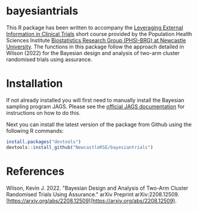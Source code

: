 # bayesiantrials
This R package has been written to accompany the [Leveraging External Information in Clinical Trials](https://www.newcastle-biostatistics.com/courses/external_information/) short course provided by the Population Health Sciences Institute [Biostatistics Research Group (PHSI-BRG) at Newcastle University](https://www.newcastle-biostatistics.com). The functions in this package follow the approach detailed in Wilson (2022) for the Bayesian design and analysis of two-arm cluster randomised trials using assurance.

# Installation

If not already installed you will first need to manually install the Bayesian sampling program JAGS. Please see the [official JAGS documentation](https://mcmc-jags.sourceforge.io) for instructions on how to do this.

Next you can install the latest version of the package from Github using the following R commands:
```R
install.packages("devtools")
devtools::install_github("NewcastleRSE/bayesiantrials")
```

# References
Wilson, Kevin J. 2022. "Bayesian Design and Analysis of Two-Arm Cluster Randomised Trials Using Assurance." arXiv Preprint arXiv:2208.12509. [https://arxiv.org/abs/2208.12509](https://arxiv.org/abs/2208.12509).
